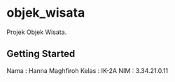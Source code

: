 # objek_wisata

Projek Objek Wisata.

## Getting Started

Nama  : Hanna Maghfiroh
Kelas : IK-2A
NIM   : 3.34.21.0.11
